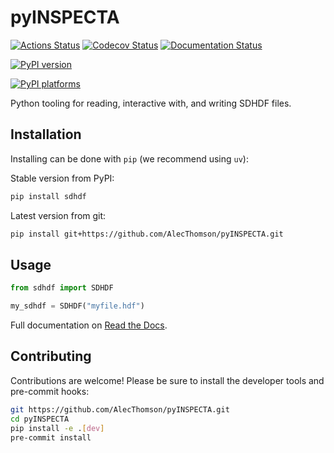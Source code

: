 # pyINSPECTA

[![Actions Status][actions-badge]][actions-link]
[![Codecov Status][codecov-badge]][codecov-link]
[![Documentation Status][rtd-badge]][rtd-link]

[![PyPI version][pypi-version]][pypi-link]

<!-- [![Conda-Forge][conda-badge]][conda-link] -->

[![PyPI platforms][pypi-platforms]][pypi-link]

<!-- [![GitHub Discussion][github-discussions-badge]][github-discussions-link] -->


<!-- prettier-ignore-start -->
[codecov-link]:             https://codecov.io/gh/AlecThomson/pyINSPECTA
[codecov-badge]:            https://codecov.io/gh/AlecThomson/pyINSPECTA/graph/badge.svg?token=7EARBRN20D
[actions-badge]:            https://github.com/AlecThomson/pyINSPECTA/workflows/CI/badge.svg
[actions-link]:             https://github.com/AlecThomson/pyINSPECTA/actions
[conda-badge]:              https://img.shields.io/conda/vn/conda-forge/sdhdf
[conda-link]:               https://github.com/conda-forge/sdhdf-feedstock
[github-discussions-badge]: https://img.shields.io/static/v1?label=Discussions&message=Ask&color=blue&logo=github
[github-discussions-link]:  https://github.com/AlecThomson/pyINSPECTA/discussions
[pypi-link]:                https://pypi.org/project/sdhdf/
[pypi-platforms]:           https://img.shields.io/pypi/pyversions/sdhdf
[pypi-version]:             https://img.shields.io/pypi/v/sdhdf
[rtd-badge]:                https://readthedocs.org/projects/sdhdf/badge/?version=latest
[rtd-link]:                 https://pyinspecta.readthedocs.io/en/latest/?badge=latest


<!-- prettier-ignore-end -->

Python tooling for reading, interactive with, and writing SDHDF files.

<!-- SPHINX-START -->
## Installation

Installing can be done with `pip` (we recommend using `uv`):

Stable version from PyPI:

```bash
pip install sdhdf
```

Latest version from git:

```bash
pip install git+https://github.com/AlecThomson/pyINSPECTA.git
```

## Usage

```python
from sdhdf import SDHDF

my_sdhdf = SDHDF("myfile.hdf")
```

Full documentation on [Read the Docs](https://pyinspecta.readthedocs.io/en/latest/).

## Contributing

Contributions are welcome! Please be sure to install the developer tools and pre-commit hooks:

```bash
git https://github.com/AlecThomson/pyINSPECTA.git
cd pyINSPECTA
pip install -e .[dev]
pre-commit install
```
